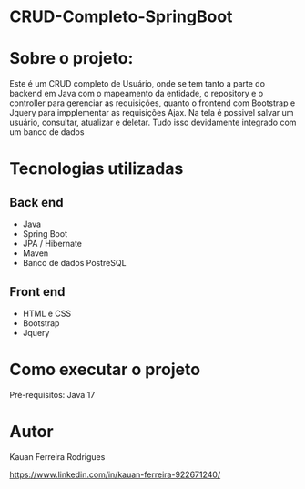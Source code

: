 # CRUD-Completo-SpringBoot
# Sobre o projeto:

Este é um CRUD completo de Usuário, onde se tem tanto a parte do backend em Java com o mapeamento da entidade, o repository e o controller para gerenciar as requisições, quanto o frontend com Bootstrap e Jquery para impplementar as requisições Ajax. Na tela é possivel salvar um usuário, consultar, atualizar e deletar. Tudo isso devidamente integrado com um banco de dados

# Tecnologias utilizadas
## Back end
- Java
- Spring Boot
- JPA / Hibernate
- Maven
- Banco de dados PostreSQL
 ## Front end
- HTML e CSS
- Bootstrap
- Jquery
# Como executar o projeto

Pré-requisitos: Java 17

# Autor

Kauan Ferreira Rodrigues

https://www.linkedin.com/in/kauan-ferreira-922671240/
